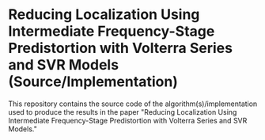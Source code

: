 # Reducing Localization Using Intermediate Frequency-Stage Predistortion with Volterra Series and SVR Models (Source/Implementation)

This repository contains the source code of the algorithm(s)/implementation used to produce the results in the paper "Reducing Localization Using Intermediate Frequency-Stage Predistortion with Volterra Series and SVR Models."